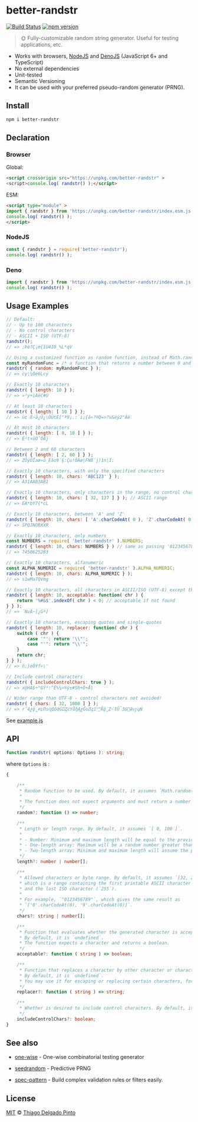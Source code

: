 # better-randstr

[![Build Status](https://travis-ci.com/thiagodp/better-randstr.svg?branch=master)](https://travis-ci.com/thiagodp/better-randstr)
[![npm version](https://badge.fury.io/js/better-randstr.svg)](https://badge.fury.io/js/better-randstr)

> 🌞 Fully-customizable random string generator. Useful for testing applications, etc.

- Works with browsers, [NodeJS](https://nodejs.org/) and [DenoJS](https://deno.land/) (JavaScript 6+ and TypeScript)
- No external dependencies
- Unit-tested
- Semantic Versioning
- It can be used with your preferred pseudo-random generator (PRNG).

## Install

```bash
npm i better-randstr
```

## Declaration

### Browser

Global:
```html
<script crossorigin src="https://unpkg.com/better-randstr" >
<script>console.log( randstr() );</script>
```

ESM:
```html
<script type="module" >
import { randstr } from 'https://unpkg.com/better-randstr/index.esm.js';
console.log( randstr() );
</script>
```

### NodeJS

```javascript
const { randstr } = require('better-randstr');
console.log( randstr() );
```

### Deno

```typescript
import { randstr } from 'https://unpkg.com/better-randstr/index.esm.js';
console.log( randstr() );
```

## Usage Examples

```javascript
// Default:
// - Up to 100 characters
// - No control characters
// - ASCII + ISO (UTF-8)
randstr();
// => ;Þë?Ç¡m{îU4I0_%L*qV

// Using a customized function as random function, instead of Math.random()
const myRandomFunc = /* a function that returns a number between 0 and 1 */ ;
randstr( { random: myRandomFunc } );
// => cy¦¼Óé6Lcy

// Exactly 10 characters
randstr( { length: 10 } );
// => »²y+iÀëC#Ù

// At least 10 characters
randstr( { length: [ 10 ] } );
// => ü¢ ß~å¿Û¿\ÓÜtÈ["ª9¡.:`i¡{ã«?®Q=>?v&ëÿ2"Âë

// At most 10 characters
randstr( { length: [ 0, 10 ] } );
// => È¹t×úÓ¯ÖÃj

// Between 2 and 60 characters
randstr( { length: [ 2, 60 ] } );
// => ZÔý­ÛÏaæ»û_Eâo9¨§­:Çu!ÕÄø|FNß¨j)1n¦Í:

// Exactly 10 characters, with only the specified characters
randstr( { length: 10, chars: 'ABC123' } );
// => A31AAB3AB1

// Exactly 10 characters, only characters in the range, no control characters
randstr( { length: 10, chars: [ 32, 127 ] } ); // ASCII range
// => EA*bY7{*cL

// Exactly 10 characters, between 'A' and 'Z'
randstr( { length: 10, chars: [ 'A'.charCodeAt( 0 ), 'Z'.charCodeAt( 0 ) ] } );
// => SPQJNORXXR

// Exactly 10 characters, only numbers
const NUMBERS = require( 'better-randstr' ).NUMBERS;
randstr( { length: 10, chars: NUMBERS } ) // same as passing '0123456789'
// => 7450625283

// Exactly 10 characters, alfanumeric
const ALPHA_NUMERIC = require( 'better-randstr' ).ALPHA_NUMERIC;
randstr( { length: 10, chars: ALPHA_NUMERIC } );
// => s1wMa7QVmg

// Exactly 10 characters, all characters in ASCII/ISO (UTF-8) except the specified
randstr( { length: 10, acceptable: function( chr ) {
    return '%#&$'.indexOf( chr ) < 0; // acceptable if not found
} } );
// => ´NvÄ~]¿Gº]

// Exactly 10 characters, escaping quotes and single-quotes
randstr( { length: 10, replacer: function( chr ) {
    switch ( chr ) {
        case '"': return '\\"';
        case "'": return "\\'";
    }
    return chr;
} } );
// => ñ;}éÔÝf«\'

// Include control characters
randstr( { includeControlChars: true } );
// => x@HA$÷°GÝ³:^Ê%¼¤®ý±#Sh+Ò+Å|

// Wider range than UTF-8 - control characters not avoided!
randstr( { chars: [ 32, 1000 ] } );
// => r΅4ƹǭ̻ɍĿΠsɊQȍάĠĲȤċƳȭɧĄƹĜʋ͏Ʒȥĭ˟͢"Ȓǭ̼Ζ˂̀ƖǛ̚3&΃ƏϧȷɥŃ
```

See [example.js](examples/example.js)

## API

```typescript
function randstr( options: Options ): string;
```

where `Options` is :

```typescript
{

    /**
     * Random function to be used. By default, it assumes `Math.random()`.
     *
     * The function does not expect arguments and must return a number between 0 and 1.
     */
    random?: function () => number;

    /**
     * Length or length range. By default, it assumes `[ 0, 100 ]`.
     *
     * - Number: Minimum and maximum length will be equal to the provided number. Example: `{ length: 20 }`.
     * - One-length array: Maximum will be a random number greater than or equal to the minimum. Example: `{ length: [ 2 ] }`.
     * - Two-length array: Minimum and maximum length will assume the provided numbers. Example: `{ length: [ 0, 50 ] }`.
     */
    length?: number | number[];

    /**
     * Allowed characters or byte range. By default, it assumes `[32, 255]`
     * which is a range containing the first printable ASCII character (`32`)
     * and the last ISO character (`255`).
     *
     * For example, `"0123456789"`, which gives the same result as
     * `['0'.charCodeAt(0), '9'.charCodeAt(0)]`.
     */
    chars?: string | number[];

    /**
     * Function that evaluates whether the generated character is acceptable.
     * By default, it is `undefined`.
     * The function expects a character and returns a boolean.
     */
    acceptable?: function ( string ) => boolean;

    /**
     * Function that replaces a character by other character or characters.
     * By default, it is `undefined`.
     * You may use it for escaping or replacing certain characters, for example.
     */
    replacer?: function ( string ) => string;

    /**
     * Whether is desired to include control characters. By default, it is `false`.
     */
    includeControlChars?: boolean;
}
```

## See also

- [one-wise](https://github.com/thiagodp/one-wise) - One-wise combinatorial testing generator

- [seedrandom](https://github.com/davidbau/seedrandom) - Predictive PRNG

- [spec-pattern](https://github.com/thiagodp/spec-pattern) - Build complex validation rules or filters easily.


## License

[MIT](LICENSE) © [Thiago Delgado Pinto](https://github.com/thiagodp)
